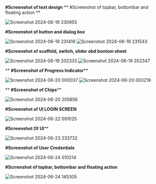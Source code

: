 
**#Screenshot of text design**                                                                                                                               ** #Screenshot of topbar, bottombar and floating action
**

                                                                                                                                                            
                                                                                                                                                              
                                                                                                                                                             

![Screenshot 2024-06-19 230955](https://github.com/TinaRani2003/My_Application/assets/160511456/8e28db5e-1dd7-42b4-8fae-a2acfc40b326)                              



**#Screenshot of button and dialog box**


![Screenshot 2024-06-19 231419](https://github.com/TinaRani2003/My_Application/assets/160511456/350a987e-0abb-449e-82df-0d0cc8509606)                                         ![Screenshot 2024-06-19 231543](https://github.com/TinaRani2003/My_Application/assets/160511456/5dffef55-056f-407b-9054-eb4f7887c1b9)





**#Screenshot of scaffold, switch, slider abd bootom sheet**


![Screenshot 2024-06-19 202333](https://github.com/TinaRani2003/My_Application/assets/160511456/7591101e-2b7c-4a78-a10b-2dd3b84e882c)                                           ![Screenshot 2024-06-19 202347](https://github.com/TinaRani2003/My_Application/assets/160511456/19f3b2cc-af15-4040-9c69-6a88e7576188)

**
**#Screenshot of Progress Indicator****

![Screenshot 2024-06-20 000037](https://github.com/TinaRani2003/My_Application/assets/160511456/50773c4c-befb-4e9f-a7a0-3600c14a0d04)                                               ![Screenshot 2024-06-20 003219](https://github.com/TinaRani2003/My_Application/assets/160511456/a0866b29-18c3-42f1-afe6-fead23884328)

**
**#Screenshot of Chips****



![Screenshot 2024-06-20 205856](https://github.com/TinaRani2003/My_Application/assets/160511456/ff3eaaf2-31fe-4f4e-84f0-2fb548b41c32)




**#Screenshot of UI LOGIN SCREEN**



![Screenshot 2024-06-22 091025](https://github.com/TinaRani2003/My_Application/assets/160511456/35ac1a34-9246-4ad5-971b-efd5c80111fa)



**#Screenshot Of UI****




![Screenshot 2024-06-23 233732](https://github.com/TinaRani2003/My_Application/assets/160511456/f7180304-8466-4430-affd-f3443c98b12e)



**#Screenshot of User Credentials**



![Screenshot 2024-06-24 010214](https://github.com/TinaRani2003/My_Application/assets/160511456/38e7c2e2-d696-4541-99de-ebfc6b77d8eb)







**#Scrrenshot of topbar, bottombar and floating action**


 ![Screenshot 2024-06-24 145305](https://github.com/TinaRani2003/My_Application/assets/160511456/5feeef3f-f7a0-498c-8092-2ef2f03f79f7)
